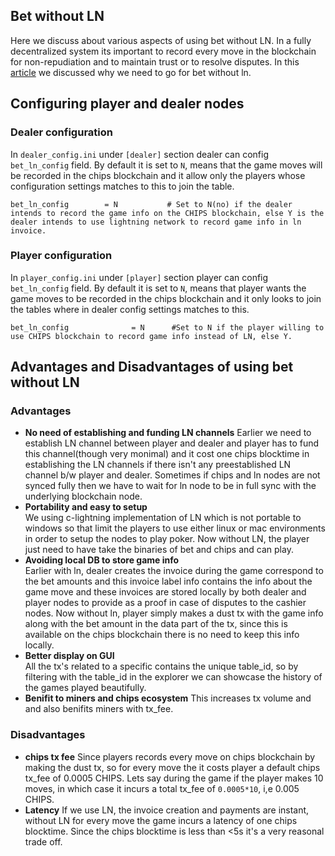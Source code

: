 ## Bet without LN
Here we discuss about various aspects of using bet without LN. In a fully decentralized system its important to record every move in the blockchain for non-repudiation and to maintain trust or to resolve disputes. In this [article](./architecture_doc.md) we discussed why we need to go for bet without ln. 

## Configuring player and dealer nodes
### Dealer configuration
In `dealer_config.ini` under `[dealer]` section dealer can config `bet_ln_config` field. By default it is set to `N`, means that the game moves will be recorded in the chips blockchain and it allow only the players whose configuration settings matches to this to join the table.

```
bet_ln_config        = N           # Set to N(no) if the dealer intends to record the game info on the CHIPS blockchain, else Y is the dealer intends to use lightning network to record game info in ln invoice.
```
### Player configuration
In `player_config.ini` under `[player]` section player can config `bet_ln_config` field. By default it is set to `N`, means that player wants the game moves to be recorded in the chips blockchain and it only looks to join the tables where in dealer config settings matches to this.
```
bet_ln_config              = N      #Set to N if the player willing to use CHIPS blockchain to record game info instead of LN, else Y.
```
## Advantages and Disadvantages of using bet without LN

### Advantages
* **No need of establishing and funding LN channels** Earlier we need to establish LN channel between player and dealer and player has to fund this channel(though very monimal) and it cost one chips blocktime in establishing the LN channels if there isn't any preestablished LN channel b/w player and dealer. Sometimes if chips and ln nodes are not synced fully then we have to wait for ln node to be in full sync with the underlying blockchain node.
* **Portability and easy to setup** <br/>We using c-lightning implementation of LN which is not portable to windows so that limit the players to use either linux or mac environments in order to setup the nodes to play poker. Now without LN, the player just need to have take the binaries of bet and chips and can play.
* **Avoiding local DB to store game info** <br/> Earlier with ln, dealer creates the invoice during the game correspond to the bet amounts and this invoice label info contains the info about the game move and these invoices are stored locally by both dealer and player nodes to provide as a proof in case of disputes to the cashier nodes. Now without ln, player simply makes a dust tx with the game info along with the bet amount in the data part of the tx, since this is available on the chips blockchain there is no need to keep this info locally.
* **Better display on GUI** <br/> All the tx's related to a specific contains the unique table_id, so by filtering with the table_id in the explorer we can showcase the history of the games played beautifully.
* **Benifit to miners and chips ecosystem** This increases tx volume and and also benifits miners with tx_fee.

### Disadvantages
* **chips tx fee** Since players records every move on chips blockchain by making the dust tx, so for every move the it costs player a default chips tx_fee of 0.0005 CHIPS. Lets say during the game if the player makes 10 moves, in which case it incurs a total tx_fee of `0.0005*10`, i,e 0.005 CHIPS.
* **Latency** If we use LN, the invoice creation and payments are instant, without LN for every move the game incurs a latency of one chips blocktime. Since the chips blocktime is less than <5s it's a very reasonal trade off.



